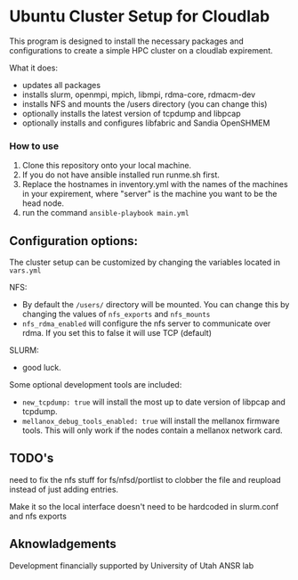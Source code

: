 # Ubuntu Cluster Setup for Cloudlab
This program is designed to install the necessary packages and configurations
to create a simple HPC cluster on a cloudlab expirement.

What it does:
* updates all packages
* installs slurm, openmpi, mpich, libmpi, rdma-core, rdmacm-dev
* installs NFS and mounts the /users directory (you can change this)
* optionally installs the latest version of tcpdump and libpcap
* optionally installs and configures libfabric and Sandia OpenSHMEM
### How to use
1. Clone this repository onto your local machine.
1. If you do not have ansible installed run runme.sh first.
1. Replace the hostnames in inventory.yml with the names of the machines in your expirement, where "server" is the machine you want to be the head node.
1. run the command `ansible-playbook main.yml`

## Configuration options:
The cluster setup can be customized by changing the variables located in `vars.yml`

NFS:
* By default the `/users/` directory will be mounted. You can change this by changing the values of `nfs_exports` and `nfs_mounts`
* `nfs_rdma_enabled` will configure the nfs server to communicate over rdma. If you set this to false it will use TCP (default)

SLURM:
* good luck.

Some optional development tools are included:
* `new_tcpdump: true` will install the most up to date version of libpcap and tcpdump.
* `mellanox_debug_tools_enabled: true` will install the mellanox firmware tools. This will only work if the nodes contain a mellanox network card.

## TODO's
need to fix the nfs stuff for fs/nfsd/portlist to clobber the file and reupload instead of just adding entries.

Make it so the local interface doesn't need to be hardcoded in slurm.conf and nfs exports
## Aknowladgements
Development financially supported by University of Utah ANSR lab
